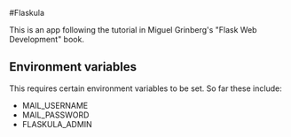 #Flaskula

This is an app following the tutorial in Miguel Grinberg's "Flask Web Development" book.

## Environment variables

This requires certain environment variables to be set.  So far these include:

- MAIL_USERNAME
- MAIL_PASSWORD
- FLASKULA_ADMIN
